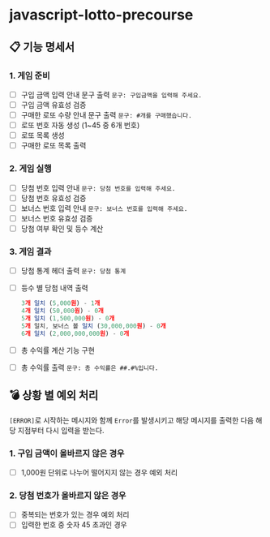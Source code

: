 # javascript-lotto-precourse

## 📋 기능 명세서

### 1. 게임 준비

- [ ]  구입 금액 입력 안내 문구 출력 `문구: 구입금액을 입력해 주세요.`
- [ ]  구입 금액 유효성 검증
- [ ]  구매한 로또 수량 안내 문구 출력 `문구: #개를 구매했습니다.`
- [ ]  로또 번호 자동 생성 (1~45 중 6개 번호)
- [ ]  로또 목록 생성
- [ ]  구매한 로또 목록 출력

### 2. 게임 실행

- [ ]  당첨 번호 입력 안내 `문구: 당첨 번호를 입력해 주세요.`
- [ ]  당첨 번호 유효성 검증
- [ ]  보너스 번호 입력 안내 `문구: 보너스 번호를 입력해 주세요.`
- [ ]  보너스 번호 유효성 검증
- [ ]  당첨 여부 확인 및 등수 계산

### 3. 게임 결과

- [ ]  당첨 통계 헤더 출력 `문구: 당첨 통계`
- [ ]  등수 별 당첨 내역 출력
    
    ```jsx
    3개 일치 (5,000원) - 1개
    4개 일치 (50,000원) - 0개
    5개 일치 (1,500,000원) - 0개
    5개 일치, 보너스 볼 일치 (30,000,000원) - 0개
    6개 일치 (2,000,000,000원) - 0개
    ```
    
- [ ]  총 수익률 계산 기능 구현
- [ ]  총 수익률 출력 `문구: 총 수익률은 ##.#%입니다.`

## 💣 상황 별 예외 처리

`[ERROR]`로 시작하는 메시지와 함께 `Error`를 발생시키고 해당 메시지를 출력한 다음 해당 지점부터 다시 입력을 받는다.

### 1. 구입 금액이 올바르지 않은 경우

- [ ]  1,000원 단위로 나누어 떨어지지 않는 경우 예외 처리

### 2. 당첨 번호가 올바르지 않은 경우

- [ ]  중복되는 번호가 있는 경우 예외 처리
- [ ]  입력한 번호 중 숫자 45 초과인 경우